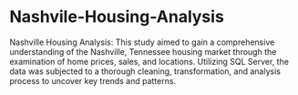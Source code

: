 # Nashvile-Housing-Analysis
Nashville Housing Analysis: This study aimed to gain a comprehensive understanding of the Nashville, Tennessee housing market through the examination of home prices, sales, and locations. Utilizing SQL Server, the data was subjected to a thorough cleaning, transformation, and analysis process to uncover key trends and patterns.
